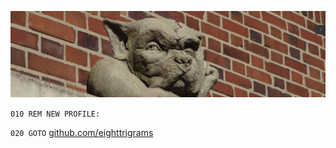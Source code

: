 ![front](hund.png)

`010 REM NEW PROFILE:`

`020 GOTO` [github.com/eighttrigrams](https://github.com/eighttrigrams)

